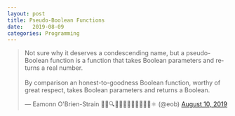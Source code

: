 ```yaml
---
layout: post
title: Pseudo-Boolean Functions
date:   2019-08-09
categories: Programming
---
```



<blockquote class="twitter-tweet"><p lang="en" dir="ltr">Not sure why it deserves a condescending name, but a pseudo-Boolean function is a function that takes Boolean parameters and returns a real number.<br><br>By comparison an honest-to-goodness Boolean function, worthy of great respect, takes Boolean parameters and returns a Boolean.</p>&mdash; Eamonn O&#39;Brien-Strain 👨‍💻🔍🌁🇮🇪🇪🇺🇺🇲🇺🇳⚛️ (@eob) <a href="https://twitter.com/eob/status/1160047031513014272?ref_src=twsrc%5Etfw">August 10, 2019</a></blockquote> <script async src="https://platform.twitter.com/widgets.js" charset="utf-8"></script>